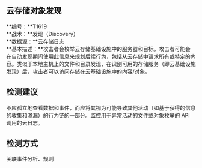 ## 云存储对象发现  
**编号：**T1619  
**战术：**发现（Discovery）  
**数据源：**云存储日志  
**基本描述：**攻击者会枚举云存储基础设施中的服务器和目标。攻击者可能会在自动发现期间使用此信息来规划后续行为，包括从云存储中请求所有或特定的内容。类似于本地主机上的文件和目录发现，在识别可用的存储服务（即云基础设施发现）后，攻击者可以访问存储在云基础设施中的内容/对象。  
## 检测建议  
不应孤立地查看数据和事件，而应将其视为可能导致其他活动（如基于获得的信息的收集和渗漏）的行为链的一部分。监控用于异常活动的文件或对象枚举的 API 调用的云日志。  
## 检测方式  
关联事件分析、规则